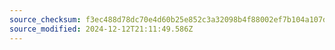 ```yaml
---
source_checksum: f3ec488d78dc70e4d60b25e852c3a32098b4f88002ef7b104a107d89129927cf
source_modified: 2024-12-12T21:11:49.586Z
---
```



